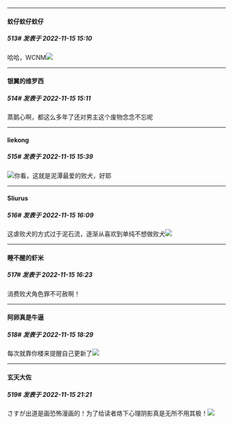 

*****

####  蚊仔蚊仔蚊仔  
##### 513#       发表于 2022-11-15 15:10

哈哈，WCNM<img src="https://static.saraba1st.com/image/smiley/face2017/138.png" referrerpolicy="no-referrer">

*****

####  银翼的维罗西  
##### 514#       发表于 2022-11-15 15:11

蒸鹅心啊，都这么多年了还对男主这个废物念念不忘呢



*****

####  liekong  
##### 515#       发表于 2022-11-15 15:39

<img src="https://static.saraba1st.com/image/smiley/face2017/067.png" referrerpolicy="no-referrer">你看，这就是泥潭最爱的败犬，好耶



*****

####  Sliurus  
##### 516#       发表于 2022-11-15 16:09

这虐败犬的方式过于泥石流，逐渐从喜欢到单纯不想做败犬<img src="https://static.saraba1st.com/image/smiley/face2017/118.png" referrerpolicy="no-referrer">



*****

####  睡不醒的虾米  
##### 517#       发表于 2022-11-15 16:23

消费败犬角色罪不可赦啊！



*****

####  阿卵真是牛逼  
##### 518#       发表于 2022-11-15 18:29

每次就靠你楼来提醒自己更新了<img src="https://static.saraba1st.com/image/smiley/face2017/045.png" referrerpolicy="no-referrer">



*****

####  玄天大佐  
##### 519#       发表于 2022-11-15 21:21

さすが出道是画恐怖漫画的！为了给读者烙下心理阴影真是无所不用其极！<img src="https://static.saraba1st.com/image/smiley/face2017/067.png" referrerpolicy="no-referrer">

